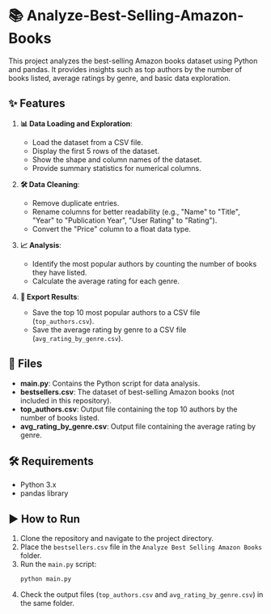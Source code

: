 # 📚 Analyze-Best-Selling-Amazon-Books

This project analyzes the best-selling Amazon books dataset using Python and pandas. It provides insights such as top authors by the number of books listed, average ratings by genre, and basic data exploration.

## ✨ Features

1. **📊 Data Loading and Exploration**:

   - Load the dataset from a CSV file.
   - Display the first 5 rows of the dataset.
   - Show the shape and column names of the dataset.
   - Provide summary statistics for numerical columns.

2. **🛠️ Data Cleaning**:

   - Remove duplicate entries.
   - Rename columns for better readability (e.g., "Name" to "Title", "Year" to "Publication Year", "User Rating" to "Rating").
   - Convert the "Price" column to a float data type.

3. **📈 Analysis**:

   - Identify the most popular authors by counting the number of books they have listed.
   - Calculate the average rating for each genre.

4. **💾 Export Results**:
   - Save the top 10 most popular authors to a CSV file (`top_authors.csv`).
   - Save the average rating by genre to a CSV file (`avg_rating_by_genre.csv`).

## 📂 Files

- **main.py**: Contains the Python script for data analysis.
- **bestsellers.csv**: The dataset of best-selling Amazon books (not included in this repository).
- **top_authors.csv**: Output file containing the top 10 authors by the number of books listed.
- **avg_rating_by_genre.csv**: Output file containing the average rating by genre.

## 🛠️ Requirements

- Python 3.x
- pandas library

## ▶️ How to Run

1. Clone the repository and navigate to the project directory.
2. Place the `bestsellers.csv` file in the `Analyze Best Selling Amazon Books` folder.
3. Run the `main.py` script:
   ```bash
   python main.py
   ```
4. Check the output files (`top_authors.csv` and `avg_rating_by_genre.csv`) in the same folder.
